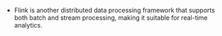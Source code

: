 - Flink is another distributed data processing framework that supports both batch and stream processing, making it suitable for real-time analytics.